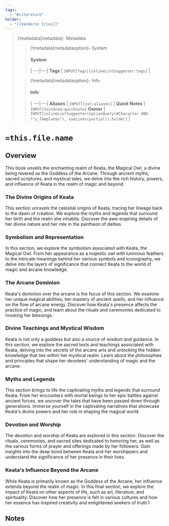 ```yaml
---
tags:
  - "#Literature"
holder:
  - "[[Vanderin Irius]]"
---
```


> [!metadata|metadata]- Metadata 
>> [!metadata|metadataoption]- System
>> #### System
>>  |
>> ---|---|
> **Tags** | `INPUT[Tags][inlineListSuggester:tags]` |
>
>> [!metadata|metadataoption]- Info
>> #### Info
>>  |
>> ---|---|
>> **Aliases** | `INPUT[list:aliases]` |
>> **Quick Notes** |  `INPUT[textArea:quicknote]`
>> **Owner** | `INPUT[inlineListSuggester(optionQuery(#Character AND !"z_Templates"), useLinks(partial)):holder]` |

# `=this.file.name`


## Overview

This book unveils the enchanting realm of Keata, the Magical Owl, a divine being revered as the Goddess of the Arcane. Through ancient myths, sacred scriptures, and mystical tales, we delve into the rich history, powers, and influence of Keata in the realm of magic and beyond.

### The Divine Origins of Keata

This section unravels the celestial origins of Keata, tracing her lineage back to the dawn of creation. We explore the myths and legends that surround her birth and the realm she inhabits. Discover the awe-inspiring details of her divine nature and her role in the pantheon of deities.

### Symbolism and Representation

In this section, we explore the symbolism associated with Keata, the Magical Owl. From her appearance as a majestic owl with luminous feathers to the intricate meanings behind her various symbols and iconography, we delve into the layers of significance that connect Keata to the world of magic and arcane knowledge.

### The Arcane Dominion

Keata's dominion over the arcane is the focus of this section. We examine her unique magical abilities, her mastery of ancient spells, and her influence on the flow of arcane energy. Discover how Keata's presence affects the practice of magic, and learn about the rituals and ceremonies dedicated to invoking her blessings.

### Divine Teachings and Mystical Wisdom

Keata is not only a goddess but also a source of wisdom and guidance. In this section, we explore the sacred texts and teachings associated with Keata, delving into the secrets of the arcane arts and unlocking the hidden knowledge that lies within her mystical realm. Learn about the philosophies and principles that shape her devotees' understanding of magic and the arcane.

### Myths and Legends

This section brings to life the captivating myths and legends that surround Keata. From her encounters with mortal beings to her epic battles against ancient forces, we uncover the tales that have been passed down through generations. Immerse yourself in the captivating narratives that showcase Keata's divine powers and her role in shaping the magical world.

### Devotion and Worship

The devotion and worship of Keata are explored in this section. Discover the rituals, ceremonies, and sacred sites dedicated to honoring her, as well as the various forms of prayer and offerings made by her followers. Gain insights into the deep bond between Keata and her worshippers and understand the significance of her presence in their lives.

### Keata's Influence Beyond the Arcane

While Keata is primarily known as the Goddess of the Arcane, her influence extends beyond the realm of magic. In this final section, we explore the impact of Keata on other aspects of life, such as art, literature, and spirituality. Discover how her presence is felt in various cultures and how her essence has inspired creativity and enlightened seekers of truth.1

## Notes
